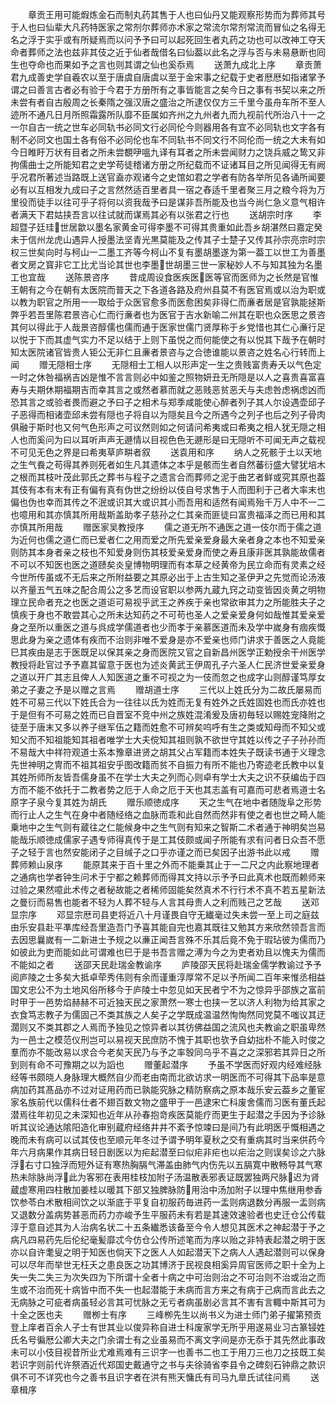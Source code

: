 <!-- { "loadSidebar": true } -->
　　章贡王用可能煆炼金石而制丸药其售于人也曰仙丹又能观察形势而为葬师其号于人也曰仙辈大凡药特医家之常剂尔葬师亦术家之常流尔常剂常流而冒仙之名得无名之浮于实乎或有所疑焉而以问予予曰可以起死回生者丸药之功也可以改神工夺天命者葬师之法也兹非其伎之近于仙者哉借名曰仙葢以此名之浮与否与未易悬断也囘生也夺命也而果如予之言也则其谓之仙也奚忝焉
　　送萧九成北上序
　　章贡萧君九成善史学自羲农以至于唐虞自唐虞以至于金宋事之纪载于史者厯厯如指诸掌予谓之曰善言古者必有验于今君于方册所有之事皆能言之矣今日之事有书契以来之所未尝有者自古殷周之长秦隋之强汉唐之盛治之所逮仅仅方三千里今虽舟车所不至人迹所不通凡日月所照霜露所队靡不臣属如齐州之九州者九而九视前代所治八十一之一尔自古一统之世车必同轨书必同文行必同伦今则器用各有宜不必同轨也文字各有制不必同文也国土各有俗不必同伦也车不同轨书不同文行不同伦而一统之大未有如今日睢盱万状有目者之所未尝覩吚嗢九译有耳者之所未尝闻财力之饶兵威之鸷又非拘儒曲士之所能知君之史学苟徒稽诸方册之所纪载而不证诸耳目之所见闻得无有阙乎况君所著述当路既上送官盍亦观诸今之史馆如君之学者有防各举所见各诵所闻要必有以互相发九成曰子之言然然适百里者具一宿之舂适千里者聚三月之粮今将为万里役而徒手以往可乎子将何以资我哉予曰是谋非吾所能及也当今尚仁急义意气相许者满天下君姑挟吾言以往试就而谋焉其必有以张君之行也
　　送胡宗时序
　　李超暨子廷珪世居歙以墨名家黄金可得李墨不可得其贵重如此吾乡胡湛然曰嘉定癸未于信州龙虎山遇异人授墨法坚青光黒莫能及之传其子士楚子又传其孙宗亮宗时宗权三世矣向时与柯山一二墨工齐等今柯山不复有墨胡墨遂为第一葢工以世工为善墨者文房之寳非它工比尤当论其世也李墨世胡墨三世一家秘妙人不与知其独为名墨工也宜哉
　　送陈景咨序
　　昔成周设食医疾医医等官而医师为之长然是官惟王朝有之今在朝有太医院而普天之下各道各路及府州县莫不有医官焉或以治为职或以教为职官之所用一一取给于众医官愈多而医愈困矣非得仁而亷者居是官孰能拯斯弊乎若吾里陈君景咨心仁而行亷者也为医官于吉水新喻二州其在职也众医思之景咨其何以得此于人哉景咨醇儒也儒而通于医家世儒门贤厚称于乡党惜也其仁心亷行足以悦于下而其虚气实力不足以结于上则下虽悦之而何能使之有以悦其下哉予在朝时知太医院诸官皆贵人钜公无非仁且亷者景咨与之合徳谁能以景咨之姓名心行转而上闻
　　赠无隠相士序
　　无隠相士工相人以形声定一生之贵贱富贵寿夭以气色定一时之休咎福祸吉凶是惟不言言则必中如鉴之照物妍丑无所隠是以人之喜贵喜富喜寿与夫期休期福期吉而幸其言之或然者慕而就之恶贱恶贫恶夭与夫虑咎虑祸虑凶而恐其言之或验者畏而避之予曰子之相术与郑季咸能使心醉者列子其人尔设遇壶邱子子恶得而相诸壶邱未尝有隠也子将自以为隠矣且今之所遇今之列子也后之列子骨肉俱融于斯时也又何气色形声之可议然则如之何请问希夷或曰希夷之相人犹无隠之相人也而奚问为曰以耳听声声无遯情以目视色色无遯形是曰无隠听不可闻无声之载视不可见无色之界是曰希夷草庐畊者叙
　　送袁用和序
　　纳人之死骸于土以天地之生气飬之苟得其养则死者如生凡其遗体之本乎是骸而生者自然蕃衍盛大譬犹培木之根而其枝叶茂此郭氏之葬书与程子之遗言合而葬师之泥于曲艺者鲜或究其原也葢其伎有本有末有正有偏有真有伪世之纷纷以伎自号求售于人而图利于己者大率末也偏也伪也幸而其传之不泯或识其大或识其小而吾用和适然有闻焉殆千万人中不一二也噫用和其亦慎其所用哉斯盖助孝子慈孙之仁其亲而匪徒曰富贵福泽之而已用和其亦慎其所用哉
　　赠医家吴教授序
　　儒之道无所不通医之道一伎尔而于儒之道为近何也儒之道仁而已爱者仁之用而爱之所先爱亲爱身最大亲者身之本也不知爱亲则防其本身者亲之枝也不知爱身则伤其枝爱亲爱身而使之寿且康非医其孰能故儒者不可以不知医也医之道赜矣炎皇博物明理而有本草之经黄帝为民立命而有灵素之经今世所传虽或不无后来之所附益要之其原必出于上古生知之圣伊尹之先觉而论汤液以齐量五气五味之配合周公之多艺而设官职以参两九蔵九窍之动变皆因炎黄之明物理立民命者充之也医之道讵可易视乎武王之养疾于亲也常欲审其力之所能胜夫子之慎疾于身也不敢尝其心之所未达知药之不可苟也圣人之爱亲爱身何如哉惟其爱亲爱身之至所以重医之道与呉成学儒道者也少而孝于亲慕医道而未及学中嵗身有痼疾慨思此身为亲之遗体有疾而不治则非唯不爱身是亦不爱亲也师门讲求于善医之人竟能巳其疾由是志于医既足以保其亲之身而医院又官之自新昌州医学正勅授余干州医学教授将赴官过予予嘉其留意于医也为述炎黄武王伊周孔子六圣人仁民济世爱亲爱身之道以开广其志且俾人人知医道之重不可视之为一伎而忽之也成字山则醇谨笃厚女弟之子妻之予是以赠之言焉
　　赠胡道士序
　　三代以上姓氏分为二故氏屡易而姓不可易三代以下姓氏合为一往往以氏为姓而无复有姓外之氏姓固姓也而氏亦姓也于是但有不可易之姓而已自晋室不竞中州之族姓混淆爰及唐初毎轻以赐姓宠降附之徒至于唐末又多以养子继军伍之籍而姓愈不可辨矣呜呼有生之类或知母而不知父或知父而不知祖能知其祖者唯学士大夫傥知其祖则孰不欲世守其姓以传之子子孙孙而不易哉大中祥符观道士系本豫章进贤之胡其父占军籍而本姓失子既读书通于义理念先世神明之冑而不祖其祖安乎图改籍而贫不自振力有所不能也乃寄迹老氏教中以复其姓所师所友皆吾儒身虽不在学士大夫之列而心则卓有学士大夫之识不获编齿于四方而不能不依托于二教者势之厄于人命之厄于天也其志盖有可嘉而可悲者焉道士名原字子泉今复其姓为胡氏
　　赠乐顺徳成序
　　天之生气在地中者随陇阜之形势而行止人之生气在身中者随经络之血脉而乖和此自然而然非有使之者也世之畸人能乗地中之生气则有蔵往之仁能候身中之生气则有知来之智斯二术者通于神明矣岂易能哉乐顺徳成儒家子遇专师得真传于是工其伎颇或闻子所能有求有问者日众吾不愿子之轻于言也然安能闭子之目缄子之口乎亦谨之而已矣因子出游书此以戒
　　赠葬师赖山泉序
　　能原其来于百十里之外而不能乗其止于一二尺之内此察地理者之通病也学者钟生问术于宁都之赖葬师而得其文持以示予予曰此真术也既而赖师来过验之果然噫此术传之者秘故能之者稀师固能矣然真术不行行术不真不若五星新法之曼衍而易售也能者不轻为人葬不轻与人言其母贵人之利而贱己之艺哉
　　送邓显宗序
　　邓显宗厯司县吏将近八十月谨畏自守无纎毫过失未尝一至上司之庭兹由乐安县赴平凖库经吾里造吾门予喜其能自完也嘉其既往又勉其方来欣然领吾言而去因思曩嵗有一二新进士予规之以亷正闻吾言殊不乐其后竟不免于瑕玷彼为儒而乃如彼此为吏而能如此可谓难也巳于是书吾言赠之溥为今之为吏者劝且以愧夫为儒而不能如之者
　　送邵天民赴瑞金教谕序
　　庐陵邵天民将赴瑞金儒学教谕过予予阅庐陵之士多矣大抵卓荦秀伟则有余而谨重淳厚常不足以予所闻二百年来惟丞相益国文忠公不为土地风俗所移今于庐陵士中忽见如天民者宁不为之惊异乎邵族之富前时甲于一邑势焰赫赫不可近独天民之家萧然一寒士也挟一艺以济人利物为给其家之衣食笃志教子为儒固己不类其族之人矣子之学既成温温然恂恂然同党莫不嗤议其迂濶则又不类其郡之人焉而予独见之惊异者以其彷佛益国之流风也夫教谕之职虽卑然为一邑士之模范仪刑岂可以易视天民庶防不愧于其职也欤予自幼拙朴不能入时俊之羣而亦不能改易以求合今老矣天民乃与予之率彀同乌乎不喜之之深邪若其异日之所到则有命不可豫期之以为謟也
　　赠董起潜序
　　予虽不学医而好观内经难经脉经等书颇晓人身脉理大概然自少而老由南而北欲访求一明医而不可得其下品率是意病加药其髙品亦不过对证用药而已孰能究脉之精防察病之原本哉乐安云葢乡之董宦家名族前代以儒科仕者不翅百数文物之盛甲于一邑逮宋亡科废舍儒而习医有董氏起潜焉往年初见之未深知也近年从孙春抱竒疾医莫能疗而更生于起潜之手因为予诊脉听其议论通达隂阳造化审别蔵府经络井井不紊予惊竦曰是间乃有此明医乎慨相遇之晚而未有病可以试其伎也至顺元年冬过予谓予明年夏秋之交有重病其时当来供药今年六月病果作其病日轻日剧医以为疟起潜至曰似疟非疟也以疟治之则误矣诊之六脉浮右寸口独浮而短外证有寒热胸膈气滞盖由肺气内伤先以五膈寛中散畅导其气寒热未除脉尚浮此为客邪在表用桂枝加附子汤温散表邪表证既罢独两尺脉迟为肾蔵虚寒用四柱散加姜桂以暖其下部又独脾脉防用治中汤加附子以理中焦继用参香饮参苓白术散相间饮之以渐底于平复自初服药毎进药一盂则病退数分再服一盂则病又退数分盖病势甚恶而药力亦峻予生平服药未有若是其速效速验者也史迁仓公传载淳于意自述其为人治病名状二十五条纎悉该备至今令人想见其医术之神起潜于予之病凡四易药先后伦纪毫髪靡忒今仿仓公传所述笔而为序以贻之非特表起潜之明于医亦以自许耄叟之明于知医也倘天下之医人人如起潜天下之病人人遇起潜则可以保身可以尽年而举世无枉夭之患良医之功其博济于民视良相奚异周官医师之职十全为上失一失二失三为次失四为下所谓十全者十病之中可治则治之不可治则不治或治之而生或不治而死十病皆中而不失一也起潜能于未病而言方来之有病于己病而言此去之无病脉之可疵者病虽轻必言其可忧脉之无亏者病虽剧必言其不害有言輙中斯其可为十全之医也夫
　　赠栁士有序
　　三峰栁先生以尚书义为进士师门弟子擢第预贡登上庠者百余人子士有世其业以俊异称自进士科废家学无所乎用遂易业习古篆锓姓氏名号徧厯公卿大夫之门余谓士有之业虽易而不离文字间是亦无忝于其先然此事政未可以小伎目视昔所业尤难焉难有三识字一也善书二也工于用刀三也刀之技既工矣若识字则前代许祭酒近代郑国史戴通守之书与夫徐骑省李县令之碑刻石钟鼎之款识俱不可不详究也今之善书且识字者在洪有熊天慵氏有司马九臯氏试往问焉
　　送章楫序
